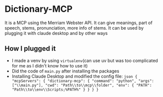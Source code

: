 # Dictionary-MCP
It is a MCP using the Merriam Webster API. It can give meanings, part of speech, stems, pronunciation, more info of stems. It can be used by plugging it with claude desktop and by other ways
## How I plugged it
- I made a venv by using `virtualenv`(can use uv but was too complicated for me as I didn't know how to use it)
- Did the code of `main.py` after installing the packages
- Installing Claude Desktop and modified the config file:
``json
{
  "mcpServers": {
    "dictionary-mcp": {
      "command": "python",
      "args": ["\\main.py"],
      "cwd": "Path\\to\\mcp\\folder",
      "env": {
        "PATH": "Path\\to\\env\\Scripts;%PATH%"
      }
    }
  }
}
``
